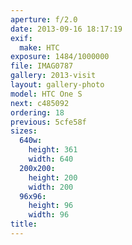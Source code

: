 ```yaml
---
aperture: f/2.0
date: 2013-09-16 18:17:19
exif:
  make: HTC
exposure: 1484/1000000
file: IMAG0787
gallery: 2013-visit
layout: gallery-photo
model: HTC One S
next: c485092
ordering: 18
previous: 5cfe58f
sizes:
  640w:
    height: 361
    width: 640
  200x200:
    height: 200
    width: 200
  96x96:
    height: 96
    width: 96
title: 
---
```

